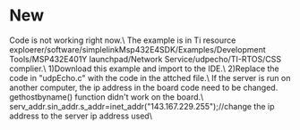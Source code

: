 # New
Code is not working right now.\\
The example is in Ti resource exploerer/software/simplelinkMsp432E4SDK/Examples/Development Tools/MSP432E401Y launchpad/Network Service/udpecho/TI-RTOS/CSS complier.\\
1)Download this example and import to the IDE.\\
2)Replace the code in "udpEcho.c" with the code in the attched file.\\
If the server is run on another computer, the  ip address in the board code need to be changed. gethostbyname() function didn't work on the board.\\
serv_addr.sin_addr.s_addr=inet_addr("143.167.229.255");//change the ip address to the server ip address used\\

